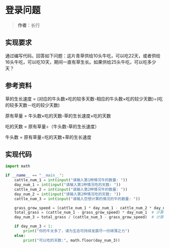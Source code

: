 # 登录问题
> **作者**：长行

## 实现要求
通过编写代码，回答如下问题：这片青草供给10头牛吃，可以吃22天，或者供给16头牛吃，可以吃10天，期间一直有草生长。如果供给25头牛吃，可以吃多少天？

## 参考资料
草的生长速度 = (对应的牛头数×吃的较多天数-相应的牛头数×吃的较少天数)÷(吃的较多天数－吃的较少天数)

原有草量 = 牛头数×吃的天数-草的生长速度×吃的天数

吃的天数 = 原有草量÷（牛头数-草的生长速度）

牛头数 = 原有草量÷吃的天数+草的生长速度

## 实现代码
```python
import math

if __name__ == "__main__":
    cattle_num_1 = int(input("请输入第1种情况牛的数量: "))
    day_num_1 = int(input("请输入第1种情况吃的天数: "))
    cattle_num_2 = int(input("请输入第2种情况牛的数量: "))
    day_num_2 = int(input("请输入第2种情况吃的天数: "))
    cattle_num_3 = int(input("请输入您想计算的情况的牛的数量: "))

    grass_grow_speed = (cattle_num_1 * day_num_1 - cattle_num_2 * day_num_2) / (day_num_1 - day_num_2)  # 计算草的生长速度
    total_grass = (cattle_num_1 - grass_grow_speed) * day_num_1  # 计算原有草的总量
    day_num_3 = total_grass / (cattle_num_3 - grass_grow_speed)  # 计算当前牛的数量可以吃的天数

    if day_num_3 < 1:
        print("你的牛太多了，请为生态可持续发展尽一份绵薄之力")
    else:
        print("可以吃的天数:", math.floor(day_num_3))
```